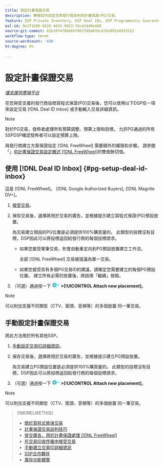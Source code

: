 ```yaml
---
title: 設定計畫保證交易
description: 瞭解如何設定您與發行商談判的計畫保證(PG)交易。
feature: DSP Private Inventory, DSP Deal IDs, DSP Programmatic Guaranteed Deals
exl-id: 9e371606-5428-4635-9653-7dc43449e489
source-git-commit: 81b1074f86685f863f89a07ecd33e892e4933512
workflow-type: tm+mt
source-wordcount: '436'
ht-degree: 0%

---
```


# 設定計畫保證交易

*[僅支援供應端平台](programmatic-guaranteed-about.md)*

在您與受支援的發行商協商寫程式保證(PG)交易後，您可以使用以下DSP任一項來設定交易 [!DNL Deal ID inbox] 或手動輸入交易詳細資訊。

>[!NOTE]
>
> 對於PG交易，發佈者處理所有預算調整、預算上限和目標。 允許PG通過的所有SSPDSP確認發佈者可以設定預算上限。
>
> 與發行商建立方案保證協定 [!DNL FreeWheel] 需要額外的權限和步驟。 請參閱「」[中計畫保證交易設定概述 [!DNL FreeWheel]](freewheel-overview.md)的雙曲餘切值。

## 使用 [!DNL Deal ID Inbox] {#pg-setup-deal-id-inbox}

這是 [!DNL FreeWheel]。 [!DNL Google Authorized Buyers], [!DNL Magnite DV+]。

1. [接受交易](deal-id-inbox-accept.md)。

1. 保存交易後，選擇將用於交易的廣告，並根據提示建立寫程式保證(PG)預設放置。

   為交易建立預設的PG位置是必須提供100%購買量的。 此類型的投標沒有目標，DSP因此可以將投標返回給發行商的每個投標請求。

   * 如果您接受單筆交易，則會自動重定向到PG預設放置建立工作流。

      全部 [!DNL FreeWheel] 交易被提議為單一交易。

   * 如果您接受具有多個PG交易ID的建議，請確定您需要建立的每個PG預設位置。 建立所有必需的放置後，將啟用「繼續」按鈕。

1. （可選）通過按一下 ![「選項」菜單](/help/dsp/assets/options-menu.png) **>[!UICONTROL Attach new placement]**。

>[!NOTE]
>
>可以附加支援不同類型（CTV、案頭、音頻等）的多個放置 同一筆交易。

## 手動設定計畫保證交易

將此方法用於所有其他SSP。

1. [手動設定交易ID詳細資訊](deal-id-create.md)。

1. 保存交易後，選擇將用於交易的廣告，並根據提示建立PG預設放置。

   為交易建立PG預設位置是必須提供100%購買量的。 此類型的投標沒有目標，DSP因此可以將投標返回給發行商的每個投標請求。

1. （可選）通過按一下 ![「選項」菜單](/help/dsp/assets/options-menu.png) **>[!UICONTROL Attach new placement]**。

>[!NOTE]
>
>可以附加支援不同類型（CTV、案頭、音頻等）的多個放置 同一筆交易。


>[!MORELIKETHIS]
>
>* [關於寫程式擔保交易](programmatic-guaranteed-about.md)
>* [計畫保證交易談判技巧](/help/dsp/inventory/programmatic-guaranteed-tips.md)
>* [提交廣告，用於計畫保證處理 [!DNL FreeWheel]](freewheel-submit.md)
>* [在交易ID收件箱中接受交易](deal-id-inbox-accept.md)
>* [手動建立交易ID詳細資訊](deal-id-create.md)
>* [SSP合作夥伴](ssp-partners.md)
>* [庫存功能概覽](inventory-overview.md)

